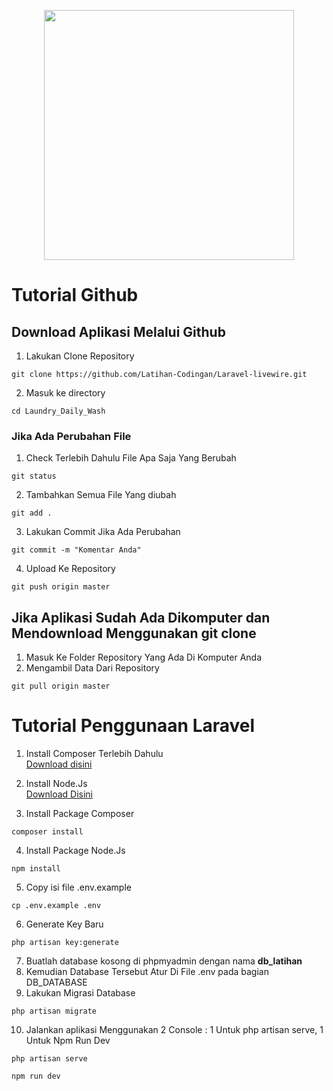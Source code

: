 <p align="center"><a href="https://laravel.com" target="_blank"><img src="https://raw.githubusercontent.com/laravel/art/master/logo-lockup/5%20SVG/2%20CMYK/1%20Full%20Color/laravel-logolockup-cmyk-red.svg" width="400"></a></p>

# Tutorial Github

## Download Aplikasi Melalui Github

1. Lakukan Clone Repository

```
git clone https://github.com/Latihan-Codingan/Laravel-livewire.git
```

2. Masuk ke directory

```
cd Laundry_Daily_Wash
```

### Jika Ada Perubahan File

1. Check Terlebih Dahulu File Apa Saja Yang Berubah

```
git status
```

2. Tambahkan Semua File Yang diubah

```
git add .
```

3. Lakukan Commit Jika Ada Perubahan

```
git commit -m "Komentar Anda"
```

4. Upload Ke Repository

```
git push origin master
```

## Jika Aplikasi Sudah Ada Dikomputer dan Mendownload Menggunakan git clone

1. Masuk Ke Folder Repository Yang Ada Di Komputer Anda
2. Mengambil Data Dari Repository

```
git pull origin master
```

# Tutorial Penggunaan Laravel

1. Install Composer Terlebih Dahulu <br>
   [Download disini](https://getcomposer.org/download/)

2. Install Node.Js<br>
    [Download Disini](https://nodejs.org/en/download/)

3. Install Package Composer

```
composer install
```

4. Install Package Node.Js

```
npm install
```

5. Copy isi file .env.example

```
cp .env.example .env
```

6. Generate Key Baru

```
php artisan key:generate
```

7. Buatlah database kosong di phpmyadmin dengan nama **db_latihan**
8. Kemudian Database Tersebut Atur Di File .env pada bagian DB_DATABASE
9. Lakukan Migrasi Database

```
php artisan migrate
```

10. Jalankan aplikasi Menggunakan 2 Console : 1 Untuk php artisan serve, 1 Untuk Npm Run Dev

```
php artisan serve
```

```
npm run dev
```
